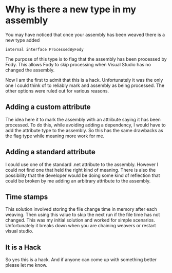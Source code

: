 # Why is there a new type in my assembly


You may have noticed that once your assembly has been weaved there is a new type added 

`internal interface ProcessedByFody`

The purpose of this type is to flag that the assembly has been processed by Fody. This allows Fody to skip processing when Visual Studio has no changed the assembly.

Now I am the first to admit that this is a hack. Unfortunately it was the only one I could think of to reliably mark and assembly as being processed. The other options were ruled out for various reasons.


## Adding a custom attribute

The idea here it to mark the assembly with an attribute saying it has been processed. To do this, while avoiding adding a dependency, I would have to add the attribute type to the assembly. So this has the same drawbacks as the flag type while meaning more work for me.


## Adding a standard attribute

I could use one of the standard .net attribute to the assembly. However I could not find one that held the right kind of meaning. There is also the possibility that the developer would be doing some kind of reflection that could be broken by me adding an arbitrary attribute to the assembly.


## Time stamps

This solution involved storing the file change time in memory after each weaving. Then using this value to skip the next run if the file time has not changed. This was my initial solution and worked for simple scenarios. Unfortunately it breaks down when you are chaining weavers or restart visual studio.


## It is a Hack

So yes this is a hack. And if anyone can come up with something better please let me know.
